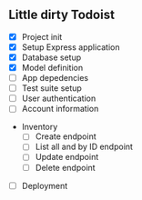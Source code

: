 ## Little dirty Todoist

- [x] Project init
- [x] Setup Express application
- [x] Database setup
- [x] Model definition
- [ ] App depedencies
- [ ] Test suite setup
- [ ] User authentication
- [ ] Account information
- Inventory
  - [ ] Create endpoint
  - [ ] List all and by ID endpoint
  - [ ] Update endpoint
  - [ ] Delete endpoint
- [ ] Deployment
